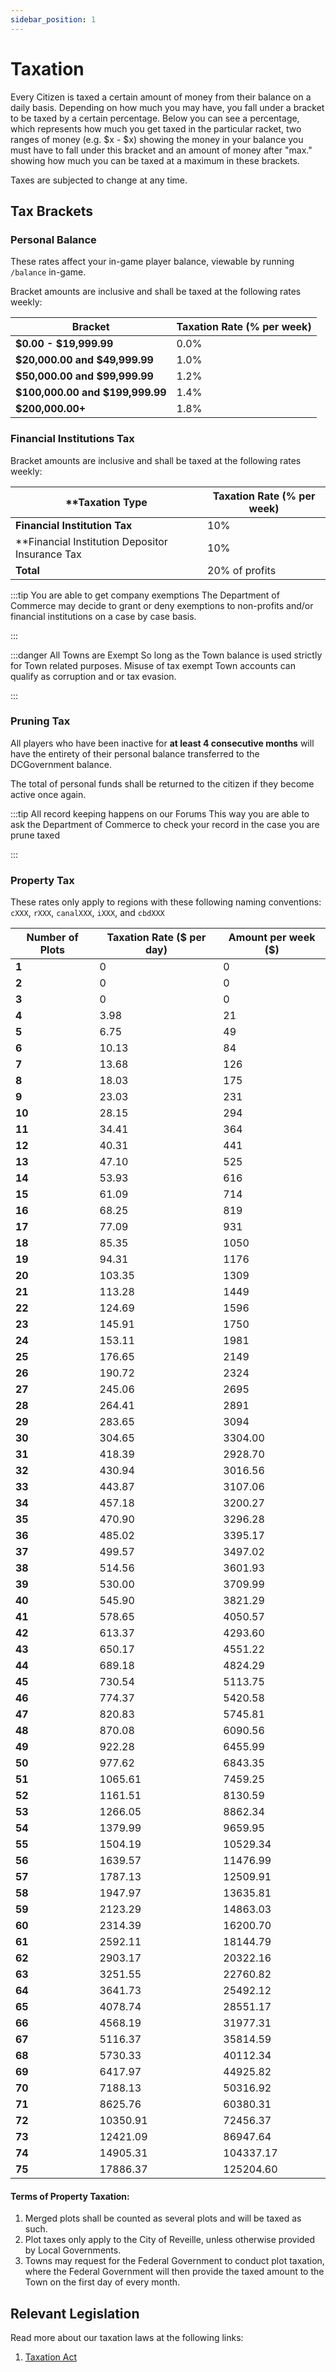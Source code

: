```yaml
---
sidebar_position: 1
---
```


# Taxation

Every Citizen is taxed a certain amount of money from their balance on a daily basis. Depending on how much you may have, you fall under a bracket to be taxed by a certain percentage. Below you can see a percentage, which represents how much you get taxed in the particular racket, two ranges of money (e.g. $x - $x) showing the money in your balance you must have to fall under this bracket and an amount of money after "max." showing how much you can be taxed at a maximum in these brackets.

Taxes are subjected to change at any time.


## Tax Brackets

### Personal Balance
These rates affect your in-game player balance, viewable by running ``/balance`` in-game.

Bracket amounts are inclusive and shall be taxed at the following rates weekly:


| **Bracket**                   | **Taxation Rate (% per week)** |
|-------------------------------|--------------------------------|
| **$0.00 - $19,999.99**         | 0.0%                           |
| **$20,000.00 and $49,999.99** | 1.0%                           |
| **$50,000.00 and $99,999.99** | 1.2%                           |
| **$100,000.00 and $199,999.99** | 1.4%                           |
| **$200,000.00+**               | 1.8%                           |

### Financial Institutions Tax

Bracket amounts are inclusive and shall be taxed at the following rates weekly:


| **Taxation Type                                  | **Taxation Rate (% per week)**       |
|--------------------------------------------------|--------------------------------------|
| **Financial Institution Tax**                    | 10%                                  |
| **Financial Institution Depositor Insurance Tax  | 10%                                  |
| **Total**                                        | 20% of profits                       |


:::tip You are able to get company exemptions
The Department of Commerce may decide to grant or deny exemptions to non-profits and/or financial institutions on a case by case basis.

:::

:::danger All Towns are Exempt
So long as the Town balance is used strictly for Town related purposes. Misuse of tax exempt Town accounts can qualify as corruption and or tax evasion.

:::


### Pruning Tax

All players who have been inactive for **at least 4 consecutive months** will have the entirety of their personal balance transferred to the DCGovernment balance.

The total of personal funds shall be returned to the citizen if they become active once again.

:::tip All record keeping happens on our Forums 
This way you are able to ask the Department of Commerce to check your record in the case you are prune taxed

:::



### Property Tax

These rates only apply to regions with these following naming conventions:  ``cXXX``, ``rXXX``, ``canalXXX``, ``iXXX``, and ``cbdXXX`` 

| **Number of Plots** | **Taxation Rate ($ per day)** | **Amount per week ($)** |
|---------------------|-------------------------------|-------------------------|
| **1**               | 0                             | 0                       |
| **2**               | 0                             | 0                       |
| **3**               | 0                             | 0                       |
| **4**               | 3.98                          | 21                      |
| **5**               | 6.75                          | 49                      |
| **6**               | 10.13                         | 84                      |
| **7**               | 13.68                         | 126                     |
| **8**               | 18.03                         | 175                     |
| **9**               | 23.03                         | 231                     |
| **10**              | 28.15                         | 294                     |
| **11**              | 34.41                         | 364                     |
| **12**              | 40.31                         | 441                     |
| **13**              | 47.10                         | 525                     |
| **14**              | 53.93                         | 616                     |
| **15**              | 61.09                         | 714                     |
| **16**              | 68.25                         | 819                     |
| **17**              | 77.09                         | 931                     |
| **18**              | 85.35                         | 1050                    |
| **19**              | 94.31                         | 1176                    |
| **20**              | 103.35                        | 1309                    |
| **21**              | 113.28                        | 1449                    |
| **22**              | 124.69                        | 1596                    |
| **23**              | 145.91                        | 1750                    |
| **24**              | 153.11                        | 1981                    |
| **25**              | 176.65                        | 2149                    |
| **26**              | 190.72                        | 2324                    |
| **27**              | 245.06                        | 2695                    |
| **28**              | 264.41                        | 2891                    |
| **29**              | 283.65                        | 3094                    |
| **30**              | 304.65                        | 3304.00                 |
| **31**              | 418.39                        | 2928.70                 |
| **32**              | 430.94                        | 3016.56                 |
| **33**              | 443.87                        | 3107.06                 |
| **34**              | 457.18                        | 3200.27                 |
| **35**              | 470.90                        | 3296.28                 |
| **36**              | 485.02                        | 3395.17                 |
| **37**              | 499.57                        | 3497.02                 |
| **38**              | 514.56                        | 3601.93                 |
| **39**              | 530.00                        | 3709.99                 |
| **40**              | 545.90                        | 3821.29                 |
| **41**              | 578.65                        | 4050.57                 |
| **42**              | 613.37                        | 4293.60                 |
| **43**              | 650.17                        | 4551.22                 |
| **44**              | 689.18                        | 4824.29                 |
| **45**              | 730.54                        | 5113.75                 |
| **46**              | 774.37                        | 5420.58                 |
| **47**              | 820.83                        | 5745.81                 |
| **48**              | 870.08                        | 6090.56                 |
| **49**              | 922.28                        | 6455.99                 |
| **50**              | 977.62                        | 6843.35                 |
| **51**              | 1065.61                       | 7459.25                 |
| **52**              | 1161.51                       | 8130.59                 |
| **53**              | 1266.05                       | 8862.34                 |
| **54**              | 1379.99                       | 9659.95                 |
| **55**              | 1504.19                       | 10529.34                |
| **56**              | 1639.57                       | 11476.99                |
| **57**              | 1787.13                       | 12509.91                |
| **58**              | 1947.97                       | 13635.81                |
| **59**              | 2123.29                       | 14863.03                |
| **60**              | 2314.39                       | 16200.70                |
| **61**              | 2592.11                       | 18144.79                |
| **62**              | 2903.17                       | 20322.16                |
| **63**              | 3251.55                       | 22760.82                |
| **64**              | 3641.73                       | 25492.12                |
| **65**              | 4078.74                       | 28551.17                |
| **66**              | 4568.19                       | 31977.31                |
| **67**              | 5116.37                       | 35814.59                |
| **68**              | 5730.33                       | 40112.34                |
| **69**              | 6417.97                       | 44925.82                |
| **70**              | 7188.13                       | 50316.92                |
| **71**              | 8625.76                       | 60380.31                |
| **72**              | 10350.91                      | 72456.37                |
| **73**              | 12421.09                      | 86947.64                |
| **74**              | 14905.31                      | 104337.17               |
| **75**              | 17886.37                      | 125204.60               |


#### Terms of Property Taxation:

1. Merged plots shall be counted as several plots and will be taxed as such.
2. Plot taxes only apply to the City of Reveille, unless otherwise provided by Local Governments.
3. Towns may request for the Federal Government to conduct plot taxation, where the Federal Government will then provide the taxed amount to the Town on the first day of every month.


## Relevant Legislation
Read more about our taxation laws at the following links:
1. [Taxation Act](https://www.democracycraft.net/threads/taxation-act.4691/)

